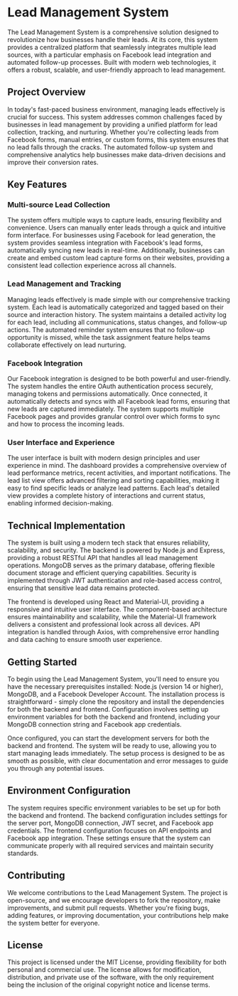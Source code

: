 # Lead Management System

The Lead Management System is a comprehensive solution designed to revolutionize how businesses handle their leads. At its core, this system provides a centralized platform that seamlessly integrates multiple lead sources, with a particular emphasis on Facebook lead integration and automated follow-up processes. Built with modern web technologies, it offers a robust, scalable, and user-friendly approach to lead management.

## Project Overview

In today's fast-paced business environment, managing leads effectively is crucial for success. This system addresses common challenges faced by businesses in lead management by providing a unified platform for lead collection, tracking, and nurturing. Whether you're collecting leads from Facebook forms, manual entries, or custom forms, this system ensures that no lead falls through the cracks. The automated follow-up system and comprehensive analytics help businesses make data-driven decisions and improve their conversion rates.

## Key Features

### Multi-source Lead Collection

The system offers multiple ways to capture leads, ensuring flexibility and convenience. Users can manually enter leads through a quick and intuitive form interface. For businesses using Facebook for lead generation, the system provides seamless integration with Facebook's lead forms, automatically syncing new leads in real-time. Additionally, businesses can create and embed custom lead capture forms on their websites, providing a consistent lead collection experience across all channels.

### Lead Management and Tracking

Managing leads effectively is made simple with our comprehensive tracking system. Each lead is automatically categorized and tagged based on their source and interaction history. The system maintains a detailed activity log for each lead, including all communications, status changes, and follow-up actions. The automated reminder system ensures that no follow-up opportunity is missed, while the task assignment feature helps teams collaborate effectively on lead nurturing.

### Facebook Integration

Our Facebook integration is designed to be both powerful and user-friendly. The system handles the entire OAuth authentication process securely, managing tokens and permissions automatically. Once connected, it automatically detects and syncs with all Facebook lead forms, ensuring that new leads are captured immediately. The system supports multiple Facebook pages and provides granular control over which forms to sync and how to process the incoming leads.

### User Interface and Experience

The user interface is built with modern design principles and user experience in mind. The dashboard provides a comprehensive overview of lead performance metrics, recent activities, and important notifications. The lead list view offers advanced filtering and sorting capabilities, making it easy to find specific leads or analyze lead patterns. Each lead's detailed view provides a complete history of interactions and current status, enabling informed decision-making.

## Technical Implementation

The system is built using a modern tech stack that ensures reliability, scalability, and security. The backend is powered by Node.js and Express, providing a robust RESTful API that handles all lead management operations. MongoDB serves as the primary database, offering flexible document storage and efficient querying capabilities. Security is implemented through JWT authentication and role-based access control, ensuring that sensitive lead data remains protected.

The frontend is developed using React and Material-UI, providing a responsive and intuitive user interface. The component-based architecture ensures maintainability and scalability, while the Material-UI framework delivers a consistent and professional look across all devices. API integration is handled through Axios, with comprehensive error handling and data caching to ensure smooth user experience.

## Getting Started

To begin using the Lead Management System, you'll need to ensure you have the necessary prerequisites installed: Node.js (version 14 or higher), MongoDB, and a Facebook Developer Account. The installation process is straightforward - simply clone the repository and install the dependencies for both the backend and frontend. Configuration involves setting up environment variables for both the backend and frontend, including your MongoDB connection string and Facebook app credentials.

Once configured, you can start the development servers for both the backend and frontend. The system will be ready to use, allowing you to start managing leads immediately. The setup process is designed to be as smooth as possible, with clear documentation and error messages to guide you through any potential issues.

## Environment Configuration

The system requires specific environment variables to be set up for both the backend and frontend. The backend configuration includes settings for the server port, MongoDB connection, JWT secret, and Facebook app credentials. The frontend configuration focuses on API endpoints and Facebook app integration. These settings ensure that the system can communicate properly with all required services and maintain security standards.

## Contributing

We welcome contributions to the Lead Management System. The project is open-source, and we encourage developers to fork the repository, make improvements, and submit pull requests. Whether you're fixing bugs, adding features, or improving documentation, your contributions help make the system better for everyone.

## License

This project is licensed under the MIT License, providing flexibility for both personal and commercial use. The license allows for modification, distribution, and private use of the software, with the only requirement being the inclusion of the original copyright notice and license terms. 